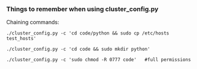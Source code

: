 ### Things to remember when using cluster_config.py


Chaining commands:

```
./cluster_config.py -c 'cd code/python && sudo cp /etc/hosts test_hosts'

```

```
./cluster_config.py -c 'cd code && sudo mkdir python'

./cluster_config.py -c 'sudo chmod -R 0777 code'   #full permissions


```
